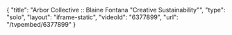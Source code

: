 {
    "title": "Arbor Collective :: Blaine Fontana \"Creative Sustainability\"",
    "type": "solo",
    "layout": "iframe-static",
    "videoId": "6377899",
    "url": "\/tvpembed\/6377899"
}
